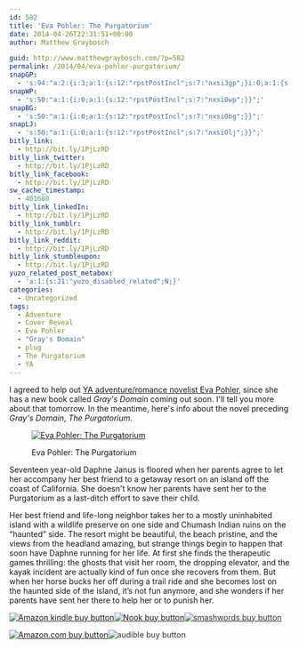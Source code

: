 ```yaml
---
id: 582
title: 'Eva Pohler: The Purgatorium'
date: 2014-04-26T22:31:51+00:00
author: Matthew Graybosch

guid: http://www.matthewgraybosch.com/?p=582
permalink: /2014/04/eva-pohler-purgatorium/
snapGP:
  - 's:94:"a:2:{i:3;a:1:{s:12:"rpstPostIncl";s:7:"nxsi3gp";}i:0;a:1:{s:12:"rpstPostIncl";s:7:"nxsi0gp";}}";'
snapWP:
  - 's:50:"a:1:{i:0;a:1:{s:12:"rpstPostIncl";s:7:"nxsi0wp";}}";'
snapBG:
  - 's:50:"a:1:{i:0;a:1:{s:12:"rpstPostIncl";s:7:"nxsi0bg";}}";'
snapLJ:
  - 's:50:"a:1:{i:0;a:1:{s:12:"rpstPostIncl";s:7:"nxsi0lj";}}";'
bitly_link:
  - http://bit.ly/1PjLzRD
bitly_link_twitter:
  - http://bit.ly/1PjLzRD
bitly_link_facebook:
  - http://bit.ly/1PjLzRD
sw_cache_timestamp:
  - 401680
bitly_link_linkedIn:
  - http://bit.ly/1PjLzRD
bitly_link_tumblr:
  - http://bit.ly/1PjLzRD
bitly_link_reddit:
  - http://bit.ly/1PjLzRD
bitly_link_stumbleupon:
  - http://bit.ly/1PjLzRD
yuzo_related_post_metabox:
  - 'a:1:{s:21:"yuzo_disabled_related";N;}'
categories:
  - Uncategorized
tags:
  - Adventure
  - Cover Reveal
  - Eva Pohler
  - "Gray's Domain"
  - plug
  - The Purgatorium
  - YA
---
```

I agreed to help out <a title="Eva Pohler" href="http://www.evapohler.com/" target="_blank">YA adventure/romance novelist Eva Pohler</a>, since she has a new book called _Gray's Domain_ coming out soon. I'll tell you more about that tomorrow. In the meantime, here's info about the novel preceding _Gray's Domain_, _The Purgatorium._<figure id="attachment_583" style="width: 474px" class="wp-caption aligncenter">

[<img class="size-large wp-image-583" src="http://i0.wp.com/www.matthewgraybosch.com/wp-content/uploads/2014/04/Purgatorium-Final-Ebook-682x1024.jpg?resize=474%2C711" alt="Eva Pohler: The Purgatorium" data-recalc-dims="1" />](http://i2.wp.com/www.matthewgraybosch.com/wp-content/uploads/2014/04/Purgatorium-Final-Ebook.jpg)<figcaption class="wp-caption-text">Eva Pohler: The Purgatorium</figcaption></figure> 

Seventeen year-old Daphne Janus is floored when her parents agree to let her accompany her best friend to a getaway resort on an island off the coast of California. She doesn't know her parents have sent her to the Purgatorium as a last-ditch effort to save their child.

Her best friend and life-long neighbor takes her to a mostly uninhabited island with a wildlife preserve on one side and Chumash Indian ruins on the “haunted” side. The resort might be beautiful, the beach pristine, and the views from the headland amazing, but strange things begin to happen that soon have Daphne running for her life. At first she finds the therapeutic games thrilling: the ghosts that visit her room, the dropping elevator, and the kayak incident are actually kind of fun once she recovers from them. But when her horse bucks her off during a trail ride and she becomes lost on the haunted side of the island, it’s not fun anymore, and she wonders if her parents have sent her there to help her or to punish her.

<a href="http://www.amazon.com/gp/product/B00HCH2D86/ref=as_li_tf_tl?ie=UTF8&camp=1789&creative=9325&creativeASIN=B00HCH2D86&linkCode=as2&tag=evapohboo-20%22%3EThe%20Purgatorium:%20Purgatorium%20Series,%20Book%20One%20%28The%20Purgatorium%20Series%29" target="_blank"><img src="http://i1.wp.com/www.evapohler.com/wp-content/uploads/2012/06/Amazon-kindle-buy-button.jpg?resize=120%2C60" alt="Amazon kindle buy button" data-recalc-dims="1" /></a><a href="http://www.barnesandnoble.com/w/the-purgatorium-eva-pohler/1118325556?ean=2940045524407&itm=1&usri=eva+pohler" target="_blank"><img src="http://i0.wp.com/www.evapohler.com/wp-content/uploads/2012/06/Nook-buy-button.jpg?resize=120%2C60" alt="Nook buy button" data-recalc-dims="1" /></a><a href="https://www.smashwords.com/books/view/388568" target="_blank"><img style="color: #333333; font-style: normal;" src="http://i1.wp.com/www.evapohler.com/wp-content/uploads/2012/06/smashwords-buy-button.jpg?resize=158%2C70" alt="smashwords buy button" data-recalc-dims="1" /></a>

<a href="http://www.amazon.com/gp/product/0615774105/ref=as_li_tf_tl?ie=UTF8&camp=1789&creative=9325&creativeASIN=0615774105&linkCode=as2&tag=evapohboo-20%22%3EThe%20Purgatorium%20%28Volume%201%29" target="_blank"><img src="http://i2.wp.com/www.evapohler.com/wp-content/uploads/2012/06/Amazon.com-buy-button.jpg?resize=158%2C70" alt="Amazon.com buy button" data-recalc-dims="1" /></a><img style="color: #333333; font-style: normal;" src="http://i1.wp.com/www.evapohler.com/wp-content/uploads/2012/06/audible-buy-button.png?resize=206%2C63" alt="audible buy button" data-recalc-dims="1" />